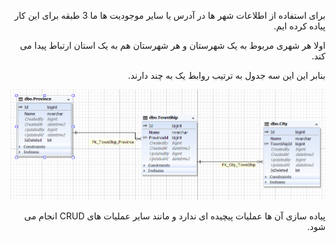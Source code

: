 <div align="right" dir="rtl">

برای استفاده از اطلاعات شهر ها در آدرس یا سایر موجودیت ها ما 3 طبقه برای این کار پیاده کرده ایم.

اولا هر شهری مربوط به یک شهرستان و هر شهرستان هم به یک استان ارتباط پیدا می کند.

بنابر این این سه جدول به ترتیب روابط یک به چند دارند.


![](City.PNG)


پیاده سازی آن ها عملیات پیچیده ای ندارد و مانند سایر عملیات های CRUD انجام می شود.

</div>